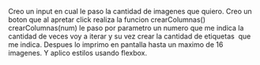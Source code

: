 Creo un input en cual le paso la cantidad de imagenes que quiero.
Creo un boton que al apretar click realiza la funcion crearColumnas()
crearColumnas(num) le paso por parametro un numero que me indica la cantidad de veces voy a iterar y su vez crear la cantidad de etiquetas <img> que me indica. Despues lo imprimo en pantalla hasta un maximo de 16 imagenes. Y aplico estilos usando flexbox.